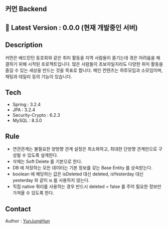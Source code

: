 ## 커먼 Backend

## 🚀 Latest Version : 0.0.0 (현재 개발중인 서버)

## Description
커먼은 배드민턴 동호회와 같은 취미 활동을 지역 사람들이 즐기는데 겪은 어려움을 해결하기 위해 시작된 프로젝트입니다. 
많은 사람들이 초보자일지라도 다양한 취미 활동을 즐길 수 있는 세상을 만드는 것을 목표로 합니다.
메인 컨텐츠는 하루모임과 소모임이며, 채팅과 데일리 등의 기능이 있습니다.

## Tech
- Spring : 3.2.4
- JPA : 3.2.4
- Security-Crypto : 6.2.3
- MySQL : 8.3.0

## Rule
- 연관관계는 불필요한 양방향 관계 설정은 최소화하고, 최대한 단방향 관계만으로 구성될 수 있도록 설계한다.
- 삭제는 Soft Delete 를 기본으로 한다.
- DB 에 저장하는 모든 데이터는 기본 정보를 갖는 Base Entity 를 상속받는다.
- boolean 에 해당하는 값은 isDeleted 대신 deleted, isYesterday 대신 yesterday 와 같이 is 를 사용하지 않는다.
- 직접 native 쿼리를 사용하는 경우 반드시 deleted = false 를 주어 필요한 정보만 가져올 수 있도록 한다.

## Contact
Author : [YunJungHun](https://github.com/yunjunghun0116)


